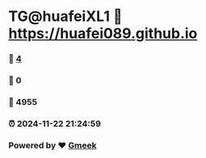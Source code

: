 # TG@huafeiXL1 :link: https://huafei089.github.io 
### :page_facing_up: [4](https://huafei089.github.io/tag.html) 
### :speech_balloon: 0 
### :hibiscus: 4955 
### :alarm_clock: 2024-11-22 21:24:59 
### Powered by :heart: [Gmeek](https://github.com/Meekdai/Gmeek)
